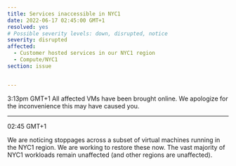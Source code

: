 ```yaml
---
title: Services inaccessible in NYC1
date: 2022-06-17 02:45:00 GMT+1
resolved: yes
# Possible severity levels: down, disrupted, notice
severity: disrupted
affected:
  - Customer hosted services in our NYC1 region
  - Compute/NYC1
section: issue


---
```


3:13pm GMT+1
All affected VMs have been brought online. We apologize for the inconvenience this may have caused you.

---

02:45  GMT+1

We are noticing stoppages across a subset of virtual machines running in the NYC1 region. We are working to restore these now. The vast majority of NYC1 workloads remain unaffected (and other regions are unaffected).
